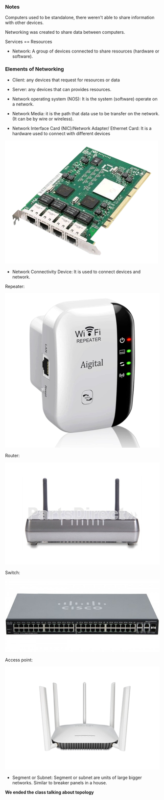 ### Notes

Computers used to be standalone, there weren't able to share information with other devices.

Networking was created to share data between computers.

Services == Resources

* Network: A group of devices connected to share resources (hardware or software).

### Elements of Networking

* Client: any devices that request for resources or data

* Server: any devices that can provides resources.

* Network operating system (NOS): It is the system (software) operate on a network.

* Network Media: it is the path that data use to be transfer on the network. (It can be by wire or wireless).

* Network Interface Card (NIC)/Network Adapter/ Ethernet Card: It is a hardware used to connect with different devices

![network_adapter](C32199-001_large.gif)

* Network Connectivity Device: It is used to connect devices and network.

Repeater: 

![network_repeater](513cVrhtHeL.jpg)

Router:

![network_router](je468a_large.jpg)

Switch:

![network_switch](cisco_switch.jpg)

Access point:

![network_accesspoint](433f_front_top.jpg)

* Segment or Subnet: Segment or subnet are units of large bigger networks. Similar to breaker panels in a house.

**We ended the class talking about topology**